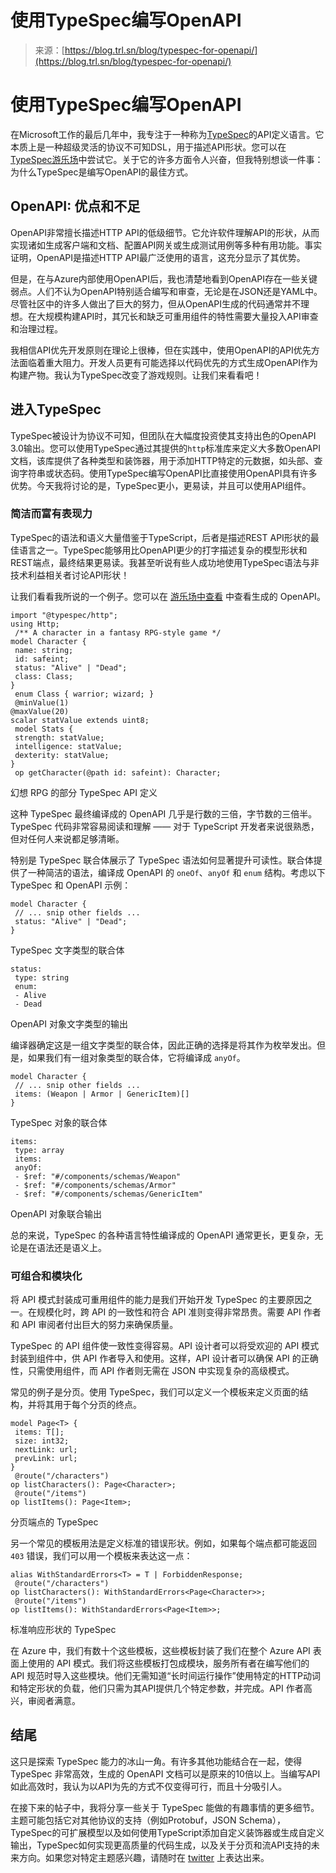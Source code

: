 <!--yml

category: 未分类

date: 2024-05-29 12:42:57

-->

# 使用TypeSpec编写OpenAPI

> 来源：[https://blog.trl.sn/blog/typespec-for-openapi/](https://blog.trl.sn/blog/typespec-for-openapi/)

<main id="skip">

# 使用TypeSpec编写OpenAPI

在Microsoft工作的最后几年中，我专注于一种称为[TypeSpec](https://typespec.io)的API定义语言。它本质上是一种超级灵活的协议不可知DSL，用于描述API形状。您可以在[TypeSpec游乐场](https://typespec.io/playground)中尝试它。关于它的许多方面令人兴奋，但我特别想谈一件事：为什么TypeSpec是编写OpenAPI的最佳方式。

## OpenAPI: 优点和不足

OpenAPI非常擅长描述HTTP API的低级细节。它允许软件理解API的形状，从而实现诸如生成客户端和文档、配置API网关或生成测试用例等多种有用功能。事实证明，OpenAPI是描述HTTP API最广泛使用的语言，这充分显示了其优势。

但是，在与Azure内部使用OpenAPI后，我也清楚地看到OpenAPI存在一些关键弱点。人们不认为OpenAPI特别适合编写和审查，无论是在JSON还是YAML中。尽管社区中的许多人做出了巨大的努力，但从OpenAPI生成的代码通常并不理想。在大规模构建API时，其冗长和缺乏可重用组件的特性需要大量投入API审查和治理过程。

我相信API优先开发原则在理论上很棒，但在实践中，使用OpenAPI的API优先方法面临着重大阻力。开发人员更有可能选择以代码优先的方式生成OpenAPI作为构建产物。我认为TypeSpec改变了游戏规则。让我们来看看吧！

## 进入TypeSpec

TypeSpec被设计为协议不可知，但团队在大幅度投资使其支持出色的OpenAPI 3.0输出。您可以使用TypeSpec通过其提供的`http`标准库来定义大多数OpenAPI文档，该库提供了各种类型和装饰器，用于添加HTTP特定的元数据，如头部、查询字符串或状态码。使用TypeSpec编写OpenAPI比直接使用OpenAPI具有许多优势。今天我将讨论的是，TypeSpec更小，更易读，并且可以使用API组件。

### 简洁而富有表现力

TypeSpec的语法和语义大量借鉴于TypeScript，后者是描述REST API形状的最佳语言之一。TypeSpec能够用比OpenAPI更少的打字描述复杂的模型形状和REST端点，最终结果更易读。我甚至听说有些人成功地使用TypeSpec语法与非技术利益相关者讨论API形状！

让我们看看我所说的一个例子。您可以在 [游乐场中查看](https://typespec.io/playground?c=aW1wb3J0ICJAdHlwZXNwZWMvaHR0cCI7DQp1c2luZyBIdHRwOw0KDQovKiogQSBjaGFyYWN0ZXIgaW4gYSBmYW50YXN5IFJQRy1zdHlsZSBnYW1lICovDQptb2RlbCBDyTB7DQogIG5hbWU6IHN0cmluZzvEEWlkOiBzYWZlaW50xRBzdGF0dXM6ICJBbGl2ZSIgfCAiRGVhZOQAkCAgY2xhc3M6IEPEBzsNCn3kAJdlbnVtxhIgeyB3YXJyaW9yOyB3aXphcmQ7IMUjQG1pblZhbHVlKDEpxA5heMYOMjApDQpzY2FsYXLFeMUWIGV4dGVuZHMgdWludDjlAPrmAMpTdGF0c%2BYAxnN0cmVuZ3Ro5ADKxzfmAM1udGVsbGlnZW5j5QDmzBxkxFhyaXR5zhnlAKFvcCBnZXTpASsoQHBhdGjsARspOuoBSTs%3D&e=%40typespec%2Fopenapi3&options=%7B%7D) 中查看生成的 OpenAPI。

```
import "@typespec/http";
using Http;
 /** A character in a fantasy RPG-style game */
model Character {
 name: string;
 id: safeint;
 status: "Alive" | "Dead";
 class: Class;
}
 enum Class { warrior; wizard; }
 @minValue(1)
@maxValue(20)
scalar statValue extends uint8;
 model Stats {
 strength: statValue;
 intelligence: statValue;
 dexterity: statValue;
}
 op getCharacter(@path id: safeint): Character;
```

幻想 RPG 的部分 TypeSpec API 定义

这种 TypeSpec 最终编译成的 OpenAPI 几乎是行数的三倍，字节数的三倍半。TypeSpec 代码非常容易阅读和理解 —— 对于 TypeScript 开发者来说很熟悉，但对任何人来说都足够清晰。

特别是 TypeSpec 联合体展示了 TypeSpec 语法如何显著提升可读性。联合体提供了一种简洁的语法，编译成 OpenAPI 的 `oneOf`、`anyOf` 和 `enum` 结构。考虑以下 TypeSpec 和 OpenAPI 示例：

```
model Character {
 // ... snip other fields ...
 status: "Alive" | "Dead";
}
```

TypeSpec 文字类型的联合体

```
status:
 type: string
 enum:
 - Alive
 - Dead
```

OpenAPI 对象文字类型的输出

编译器确定这是一组文字类型的联合体，因此正确的选择是将其作为枚举发出。但是，如果我们有一组对象类型的联合体，它将编译成 `anyOf`。

```
model Character {
 // ... snip other fields ...
 items: (Weapon | Armor | GenericItem)[]
}
```

TypeSpec 对象的联合体

```
items:
 type: array
 items:
 anyOf:
 - $ref: "#/components/schemas/Weapon"
 - $ref: "#/components/schemas/Armor"
 - $ref: "#/components/schemas/GenericItem"
```

OpenAPI 对象联合输出

总的来说，TypeSpec 的各种语言特性编译成的 OpenAPI 通常更长，更复杂，无论是在语法还是语义上。

### 可组合和模块化

将 API 模式封装成可重用组件的能力是我们开始开发 TypeSpec 的主要原因之一。在规模化时，跨 API 的一致性和符合 API 准则变得非常昂贵。需要 API 作者和 API 审阅者付出巨大的努力来确保质量。

TypeSpec 的 API 组件使一致性变得容易。API 设计者可以将受欢迎的 API 模式封装到组件中，供 API 作者导入和使用。这样，API 设计者可以确保 API 的正确性，只需使用组件，而 API 作者则无需在 JSON 中实现复杂的高级模式。

常见的例子是分页。使用 TypeSpec，我们可以定义一个模板来定义页面的结构，并将其用于每个分页的终点。

```
model Page<T> {
 items: T[];
 size: int32;
 nextLink: url;
 prevLink: url;
}
 @route("/characters")
op listCharacters(): Page<Character>;
 @route("/items")
op listItems(): Page<Item>;
```

分页端点的 TypeSpec

另一个常见的模板用法是定义标准的错误形状。例如，如果每个端点都可能返回 `403` 错误，我们可以用一个模板来表达这一点：

```
alias WithStandardErrors<T> = T | ForbiddenResponse;
 @route("/characters")
op listCharacters(): WithStandardErrors<Page<Character>>;
 @route("/items")
op listItems(): WithStandardErrors<Page<Item>>;
```

标准响应形状的 TypeSpec

在 Azure 中，我们有数十个这些模板，这些模板封装了我们在整个 Azure API 表面上使用的 API 模式。我们将这些模板打包成模块，服务所有者在编写他们的 API 规范时导入这些模块。他们无需知道“长时间运行操作”使用特定的HTTP动词和特定形状的负载，他们只需为其API提供几个特定参数，并完成。API 作者高兴，审阅者满意。

## 结尾

这只是探索 TypeSpec 能力的冰山一角。有许多其他功能结合在一起，使得 TypeSpec 非常高效，生成的 OpenAPI 文档可以是原来的10倍以上。当编写API如此高效时，我认为以API为先的方式不仅变得可行，而且十分吸引人。

在接下来的帖子中，我将分享一些关于 TypeSpec 能做的有趣事情的更多细节。主题可能包括它对其他协议的支持（例如Protobuf，JSON Schema），TypeSpec的可扩展模型以及如何使用TypeScript添加自定义装饰器或生成自定义输出，TypeSpec如何实现更高质量的代码生成，以及关于分页和流API支持的未来方向。如果您对特定主题感兴趣，请随时在 [twitter](https://twitter.com/bterlson) 上表达出来。

</main>
